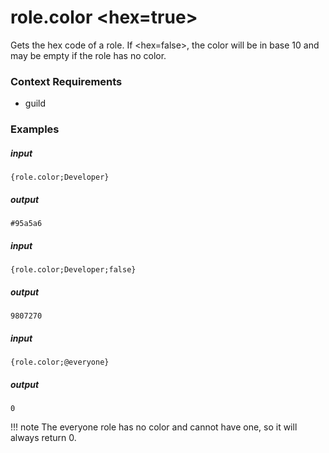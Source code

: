 # role.color &lt;hex=true&gt;
		
Gets the hex code of a role. If <hex=false>, the color will be in base 10 and may be empty if the role has no color.

### Context Requirements

* guild


### Examples

##### input
```{role.color;Developer}```

##### output
```#95a5a6```


##### input
```{role.color;Developer;false}```

##### output
```9807270```


##### input
```{role.color;@everyone}```

##### output
```0```

!!! note
		The everyone role has no color and cannot have one, so it will always return 0.